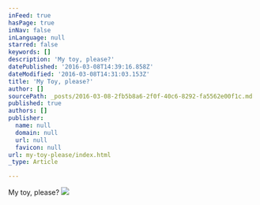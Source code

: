 ```yaml
---
inFeed: true
hasPage: true
inNav: false
inLanguage: null
starred: false
keywords: []
description: 'My toy, please?'
datePublished: '2016-03-08T14:39:16.858Z'
dateModified: '2016-03-08T14:31:03.153Z'
title: 'My Toy, please?'
author: []
sourcePath: _posts/2016-03-08-2fb5b8a6-2f0f-40c6-8292-fa5562e00f1c.md
published: true
authors: []
publisher:
  name: null
  domain: null
  url: null
  favicon: null
url: my-toy-please/index.html
_type: Article

---
```

My toy, please?
![](https://the-grid-user-content.s3-us-west-2.amazonaws.com/ef40a6ad-5cf3-48b2-9634-38810e4140fb.jpg)